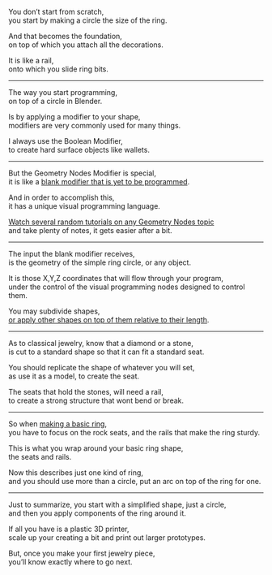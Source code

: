 You don’t start from scratch,\
you start by making a circle the size of the ring.

And that becomes the foundation,\
on top of which you attach all the decorations.

It is like a rail,\
onto which you slide ring bits.

---

The way you start programming,\
on top of a circle in Blender.

Is by applying a modifier to your shape,\
modifiers are very commonly used for many things.

I always use the Boolean Modifier,\
to create hard surface objects like wallets.

---

But the Geometry Nodes Modifier is special,\
it is like a [blank modifier that is yet to be programmed](https://www.youtube.com/watch?v=SZ1X0ADyONE).

And in order to accomplish this,\
it has a unique visual programming language.

[Watch several random tutorials on any Geometry Nodes topic](https://www.youtube.com/results?search_query=Geometry+Nodes+Modifier)\
and take plenty of notes, it gets easier after a bit.

---

The input the blank modifier receives,\
is the geometry of the simple ring circle, or any object.

It is those X,Y,Z coordinates that will flow through your program,\
under the control of the visual programming nodes designed to control them.

You may subdivide shapes,\
[or apply other shapes on top of them relative to their length](https://www.youtube.com/watch?v=Ai3FLHS7c2k).

---

As to classical jewelry, know that a diamond or a stone,\
is cut to a standard shape so that it can fit a standard seat.

You should replicate the shape of whatever you will set,\
as use it as a model, to create the seat.

The seats that hold the stones, will need a rail,\
to create a strong structure that wont bend or break.

---

So when [making a basic ring](https://youtu.be/CWoCd-WhIsw?t=31),\
you have to focus on the rock seats, and the rails that make the ring sturdy.

This is what you wrap around your basic ring shape,\
the seats and rails.

Now this describes just one kind of ring,\
and you should use more than a circle, put an arc on top of the ring for one.

---

Just to summarize, you start with a simplified shape, just a circle,\
and then you apply components of the ring around it.

If all you have is a plastic 3D printer,\
scale up your creating a bit and print out larger prototypes.

But, once you make your first jewelry piece,\
you’ll know exactly where to go next.
